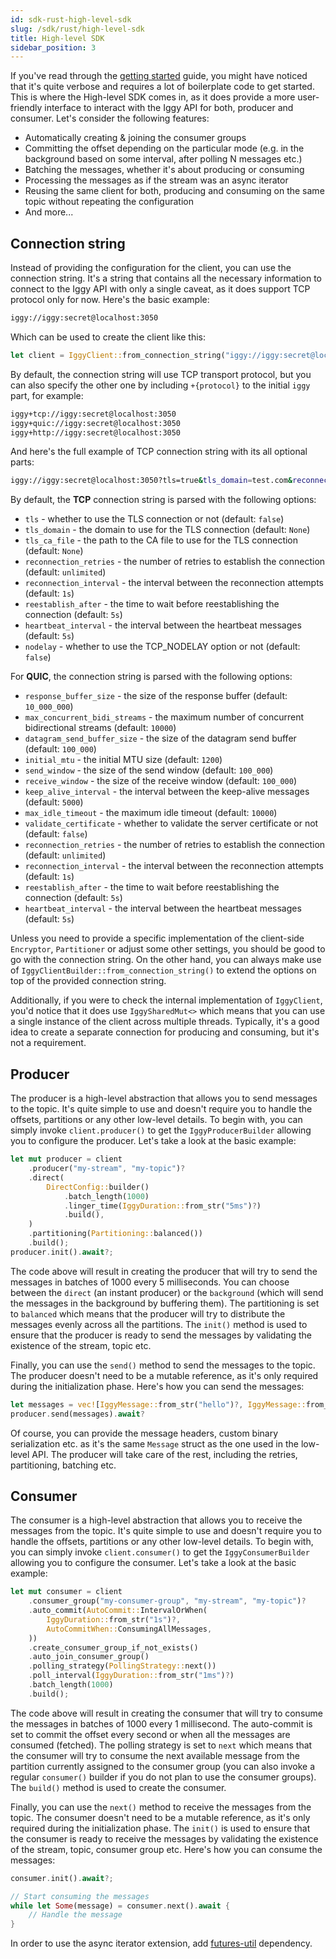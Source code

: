 ```yaml
---
id: sdk-rust-high-level-sdk
slug: /sdk/rust/high-level-sdk
title: High-level SDK
sidebar_position: 3
---
```


If you've read through the [getting started](/docs/introduction/getting-started) guide, you might have noticed that it's quite verbose and requires a lot of boilerplate code to get started. This is where the High-level SDK comes in, as it does provide a more user-friendly interface to interact with the Iggy API for both, producer and consumer. Let's consider the following features:

- Automatically creating & joining the consumer groups
- Committing the offset depending on the particular mode (e.g. in the background based on some interval, after polling N messages etc.)
- Batching the messages, whether it's about producing or consuming
- Processing the messages as if the stream was an async iterator
- Reusing the same client for both, producing and consuming on the same topic without repeating the configuration
- And more...

## Connection string

Instead of providing the configuration for the client, you can use the connection string. It's a string that contains all the necessary information to connect to the Iggy API with only a single caveat, as it does support TCP protocol only for now. Here's the basic example:

```bash
iggy://iggy:secret@localhost:3050
```

Which can be used to create the client like this:

```rust
let client = IggyClient::from_connection_string("iggy://iggy:secret@localhost:3050")?;
```

By default, the connection string will use TCP transport protocol, but you can also specify the other one by including `+{protocol}` to the initial `iggy` part, for example:
```bash
iggy+tcp://iggy:secret@localhost:3050
iggy+quic://iggy:secret@localhost:3050
iggy+http://iggy:secret@localhost:3050
```

And here's the full example of TCP connection string with its all optional parts:

```bash
iggy://iggy:secret@localhost:3050?tls=true&tls_domain=test.com&reconnection_retries=5&reconnection_interval=5s&reestablish_after=10s&heartbeat_interval=3s&nodelay=true
```

By default, the **TCP** connection string is parsed with the following options:

- `tls` - whether to use the TLS connection or not (default: `false`)
- `tls_domain` - the domain to use for the TLS connection (default: `None`)
- `tls_ca_file` - the path to the CA file to use for the TLS connection (default: `None`)
- `reconnection_retries` - the number of retries to establish the connection (default: `unlimited`)
- `reconnection_interval` - the interval between the reconnection attempts (default: `1s`)
- `reestablish_after` - the time to wait before reestablishing the connection (default: `5s`)
- `heartbeat_interval` - the interval between the heartbeat messages (default: `5s`)
- `nodelay` - whether to use the TCP_NODELAY option or not (default: `false`)

For **QUIC**, the connection string is parsed with the following options:

- `response_buffer_size` - the size of the response buffer (default: `10_000_000`)
- `max_concurrent_bidi_streams` - the maximum number of concurrent bidirectional streams (default: `10000`)
- `datagram_send_buffer_size` - the size of the datagram send buffer (default: `100_000`)
- `initial_mtu` - the initial MTU size (default: `1200`)
- `send_window` - the size of the send window (default: `100_000`)
- `receive_window` - the size of the receive window (default: `100_000`)
- `keep_alive_interval` - the interval between the keep-alive messages (default: `5000`)
- `max_idle_timeout` - the maximum idle timeout (default: `10000`)
- `validate_certificate` - whether to validate the server certificate or not (default: `false`)
- `reconnection_retries` - the number of retries to establish the connection (default: `unlimited`)
- `reconnection_interval` - the interval between the reconnection attempts (default: `1s`)
- `reestablish_after` - the time to wait before reestablishing the connection (default: `5s`)
- `heartbeat_interval` - the interval between the heartbeat messages (default: `5s`)

Unless you need to provide a specific implementation of the client-side `Encryptor`, `Partitioner` or adjust some other settings, you should be good to go with the connection string. On the other hand, you can always make use of `IggyClientBuilder::from_connection_string()` to extend the options on top of the provided connection string.

Additionally, if you were to check the internal implementation of `IggyClient`, you'd notice that it does use `IggySharedMut<>` which means that you can use a single instance of the client across multiple threads. Typically, it's a good idea to create a separate connection for producing and consuming, but it's not a requirement.

## Producer

The producer is a high-level abstraction that allows you to send messages to the topic. It's quite simple to use and doesn't require you to handle the offsets, partitions or any other low-level details. To begin with, you can simply invoke `client.producer()` to get the `IggyProducerBuilder` allowing you to configure the producer. Let's take a look at the basic example:

```rust
let mut producer = client
    .producer("my-stream", "my-topic")?
    .direct(
        DirectConfig::builder()
            .batch_length(1000)
            .linger_time(IggyDuration::from_str("5ms")?)
            .build(),
    )
    .partitioning(Partitioning::balanced())
    .build();
producer.init().await?;
```

The code above will result in creating the producer that will try to send the messages in batches of 1000 every 5 milliseconds. You can choose between the `direct` (an instant producer) or the `background` (which will send the messages in the background by buffering them). The partitioning is set to `balanced` which means that the producer will try to distribute the messages evenly across all the partitions. The `init()` method is used to ensure that the producer is ready to send the messages by validating the existence of the stream, topic etc.

Finally, you can use the `send()` method to send the messages to the topic. The producer doesn't need to be a mutable reference, as it's only required during the initialization phase. Here's how you can send the messages:

```rust
let messages = vec![IggyMessage::from_str("hello")?, IggyMessage::from_str("world")?];
producer.send(messages).await?
```

Of course, you can provide the message headers, custom binary serialization etc. as it's the same `Message` struct as the one used in the low-level API. The producer will take care of the rest, including the retries, partitioning, batching etc.

## Consumer

The consumer is a high-level abstraction that allows you to receive the messages from the topic. It's quite simple to use and doesn't require you to handle the offsets, partitions or any other low-level details. To begin with, you can simply invoke `client.consumer()` to get the `IggyConsumerBuilder` allowing you to configure the consumer. Let's take a look at the basic example:

```rust
let mut consumer = client
    .consumer_group("my-consumer-group", "my-stream", "my-topic")?
    .auto_commit(AutoCommit::IntervalOrWhen(
        IggyDuration::from_str("1s")?,
        AutoCommitWhen::ConsumingAllMessages,
    ))
    .create_consumer_group_if_not_exists()
    .auto_join_consumer_group()
    .polling_strategy(PollingStrategy::next())
    .poll_interval(IggyDuration::from_str("1ms")?)
    .batch_length(1000)
    .build();
```

The code above will result in creating the consumer that will try to consume the messages in batches of 1000 every 1 millisecond. The auto-commit is set to commit the offset every second or when all the messages are consumed (fetched). The polling strategy is set to `next` which means that the consumer will try to consume the next available message from the partition currently assigned to the consumer group (you can also invoke a regular `consumer()` builder if you do not plan to use the consumer groups). The `build()` method is used to create the consumer.

Finally, you can use the `next()` method to receive the messages from the topic. The consumer doesn't need to be a mutable reference, as it's only required during the initialization phase. The `init()` is used to ensure that the consumer is ready to receive the messages by validating the existence of the stream, topic, consumer group etc.  Here's how you can consume the messages:

```rust
consumer.init().await?;

// Start consuming the messages
while let Some(message) = consumer.next().await {
    // Handle the message
}
```

In order to use the async iterator extension, add [futures-util](https://crates.io/crates/futures-util) dependency.
